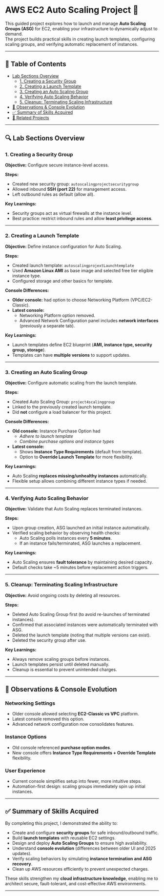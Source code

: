 # AWS EC2 Auto Scaling Project 🚀

This guided project explores how to launch and manage **Auto Scaling Groups (ASG)** for EC2, enabling your infrastructure to dynamically adjust to demand.  
The project builds practical skills in creating launch templates, configuring scaling groups, and verifying automatic replacement of instances.

---

## 🚀 Table of Contents
- [Lab Sections Overview](#-lab-sections-overview)
  - [1. Creating a Security Group](#1-creating-a-security-group)
  - [2. Creating a Launch Template](#2-creating-a-launch-template)
  - [3. Creating an Auto Scaling Group](#3-creating-an-auto-scaling-group)
  - [4. Verifying Auto Scaling Behavior](#4-verifying-auto-scaling-behavior)
  - [5. Cleanup: Terminating Scaling Infrastructure](#5-cleanup-terminating-scaling-infrastructure)
- [🌟 Observations & Console Evolution](#-observations--console-evolution)
- [✅ Summary of Skills Acquired](#-summary-of-skills-acquired)
- [📌 Related Projects](#-related-projects)

---

## 🔍 Lab Sections Overview

### 1. Creating a Security Group
**Objective:** Configure secure instance-level access.  

**Steps:**
- Created new security group: `autoscalingprojectsecuritygroup`
- Allowed inbound **SSH (port 22)** for management access.
- Left outbound rules as default (allow all).

**Key Learnings:**
- Security groups act as virtual firewalls at the instance level.  
- Best practice: restrict inbound rules and allow **least privilege access**.

---

### 2. Creating a Launch Template
**Objective:** Define instance configuration for Auto Scaling.  

**Steps:**
- Created launch template: `autoscalingprojextLaunchtemplate`
- Used **Amazon Linux AMI** as base image and selected free tier eligible instance type.
- Configured storage and other basics for template.

**Console Differences:**
- **Older console:** had option to choose Networking Platform (VPC/EC2-Classic).  
- **Latest console:**  
  - Networking Platform option removed.  
  - Advanced Network Configuration panel includes **network interfaces** (previously a separate tab).  

**Key Learnings:**
- Launch templates define EC2 blueprint (**AMI, instance type, security group, storage**).  
- Templates can have **multiple versions** to support updates.

---

### 3. Creating an Auto Scaling Group
**Objective:** Configure automatic scaling from the launch template.  

**Steps:**
- Created Auto Scaling Group: `project4scalinggroup`  
- Linked to the previously created launch template.  
- Did **not** configure a load balancer for this project.

**Console Differences:**
- **Old console:** Instance Purchase Option had  
  - *Adhere to launch template*  
  - *Combine purchase options and instance types*  
- **Latest console:**  
  - Shows **Instance Type Requirements** (default from template).  
  - Option to **Override Launch Template** for more flexibility.

**Key Learnings:**
- Auto Scaling **replaces missing/unhealthy instances** automatically.  
- Flexible setup allows combining different instance types if needed.

---

### 4. Verifying Auto Scaling Behavior
**Objective:** Validate that Auto Scaling replaces terminated instances.  

**Steps:**
- Upon group creation, ASG launched an initial instance automatically.  
- Verified scaling behavior by observing health checks:  
  - Auto Scaling polls instances every **5 minutes**.  
  - If an instance fails/terminated, ASG launches a replacement.

**Key Learnings:**
- Auto Scaling ensures **fault tolerance** by maintaining desired capacity.  
- Default checks take ~5 minutes before replacement action triggers.

---

### 5. Cleanup: Terminating Scaling Infrastructure
**Objective:** Avoid ongoing costs by deleting all resources.  

**Steps:**
- Deleted Auto Scaling Group first (to avoid re-launches of terminated instances).  
- Confirmed that associated instances were automatically terminated with ASG.  
- Deleted the launch template (noting that multiple versions can exist).  
- Deleted the security group after use.

**Key Learnings:**
- Always remove scaling groups before instances.  
- Launch templates persist until deleted manually.  
- Cleanup is essential to prevent unintended charges.

---

## 🌟 Observations & Console Evolution

### Networking Settings
- Older console allowed selecting **EC2-Classic vs VPC** platform.  
- Latest console removed this option.  
- Advanced network configuration now consolidates features.

### Instance Options
- Old console referenced **purchase option modes**.  
- New console offers **Instance Type Requirements + Override Template** flexibility.  

### User Experience
- Current console simplifies setup into fewer, more intuitive steps.  
- Automation-first design: scaling groups immediately spin up initial instances.

---

## ✅ Summary of Skills Acquired
By completing this project, I demonstrated the ability to:

- Create and configure **security groups** for safe inbound/outbound traffic.  
- Build **launch templates** with reusable EC2 settings.  
- Design and deploy **Auto Scaling Groups** to ensure high availability.  
- Understand **console evolution** (differences between older UI and 2025 updates).  
- Verify scaling behaviors by simulating **instance termination and ASG recovery**.  
- Clean up AWS resources efficiently to prevent unexpected charges.  

These skills strengthen my **cloud infrastructure knowledge**, enabling me to architect secure, fault-tolerant, and cost-effective AWS environments.

---
